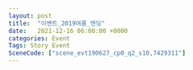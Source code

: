 ```yaml
---
layout: post
title:  "이벤트_2019여름_엔딩"
date:   2021-12-16 06:00:00 +0000
categories: Event
Tags: Story Event
SceneCode: ["scene_evt190627_cp0_q2_s10,7429311"]
---
```

